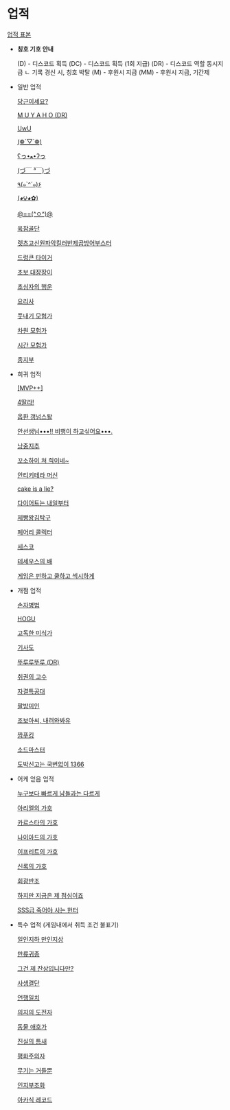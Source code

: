 # 업적

[업적 표본](업적/업적표본.md)

- **칭호 기호 안내**
    
    (D) - 디스코드 획득
    (DC) - 디스코드 획득 (1회 지급)
    (DR) - 디스코드 역할 동시지급
    ㄴ 기록 경신 시, 칭호 박탈
    (M) - 후원시 지급
    (MM) - 후원시 지급, 기간제
    
- 일반 업적
    
    [당근이세요?](업적/당근이세요.md)
    
    [M U Y A H O (DR)](업적/M_U_Y_A_H_O_DR.md)
    
    [UwU ](업적/UwU.md)
    
    [(❁´▽`❁)](업적/(❁´▽%60❁).md)
    
    [ʕっ•ﻌ•ʔっ](업적/ʕっ•ﻌ•ʔっ.md)
    
    [(づ￣ ³￣)づ](업적/(づ￣%20³￣)づ.md)
    
    [٩(๑`^´๑)۶](업적/٩(๑%60%5E´๑)۶.md)
    
    [(◕౪◕✿)](업적/(◕౪◕✿).md)
    
    [@==(^ㅇ^)@](업적/@==(%5Eㅇ%5E)@.md)
    
    [육참골단](업적/육참골단.md)
    
    [렛츠고신원파악킬러반제곱방어부스터](업적/렛츠고신원파악킬러반제곱방어부스터.md)
    
    [드렁큰 타이거](업적/드렁큰_타이거.md)
    
    [초보 대장장이](업적/초보_대장장이.md)
    
    [초심자의 행운](업적/초심자의_행운.md)
    
    [요리사](업적/요리사.md)
    
    [ 풋내기 모험가](업적/풋내기_모험가.md)
    
    [차원 모험가](업적/차원_모험가.md)
    
    [시간 모험가](업적/시간_모험가.md)
    
    [종지부](업적/종지부.md)
    
- 희귀 업적
    
    [[MVP++]](업적/%5BMVP++%5D.md)
    
    [4딸라!](업적/4딸라!.md)
    
    [옵환 갱넘스퇄](업적/옵환_갱넘스퇄.md)
    
    [안선생님•••!! 비행이 하고싶어요•••.](업적/안선생님_비행이_하고싶어요.md)
    
    [낭중지추](업적/낭중지추.md)
    
    [꼬소하이 쳐 즥이네~](업적/꼬소하이_쳐_즥이네~.md)
    
    [안티키테라 머신](업적/안티키테라_머신.md)
    
    [cake is a lie?](업적/cake_is_a_lie.md)
    
    [다이어트는 내일부터](업적/다이어트는_내일부터.md)
    
    [제빵왕김탁구](업적/제빵왕김탁구.md)
    
    [페어리 콜렉터](업적/페어리_콜렉터.md)
    
    [세스코](업적/세스코.md)
    
    [테세우스의 배](업적/테세우스의_배.md)
    
    [게임은 펀하고 쿨하고 섹시하게](업적/게임은_펀하고_쿨하고_섹시하게.md)
    
- 개쩜 업적
    
    [손자병법](업적/손자병법.md)
    
    [HOGU](업적/HOGU.md)
    
    [고독한 미식가](업적/고독한_미식가.md)
    
    [기사도](업적/기사도.md)
    
    [뚜루루뚜루 (DR)](업적/뚜루루뚜루_DR.md)
    
    [취권의 고수](업적/취권의_고수.md)
    
    [자결특공대](업적/자결특공대.md)
    
    [팔방미인](업적/팔방미인.md)
    
    [조보아씨, 내려와봐유](업적/조보아씨_내려와봐유.md)
    
    [짬푸킹](업적/짬푸킹.md)
    
    [소드마스터](업적/소드마스터.md)
    
    [도박신고는 국번없이 1366](업적/도박신고는_국번없이_1366.md)
    
- 어케 얻음 업적
    
    [누구보다 빠르게 남들과는 다르게](업적/누구보다_빠르게_남들과는_다르게.md)
    
    [아리엘의 가호](업적/아리엘의_가호.md)
    
    [카르스타의 가호](업적/카르스타의_가호.md)
    
    [나이아드의 가호](업적/나이아드의_가호.md)
    
    [이프리트의 가호](업적/이프리트의_가호.md)
    
    [신록의 가호](업적/신록의_가호.md)
    
    [회광반조](업적/회광반조.md)
    
    [하지만 지금은 제 점심이죠](업적/.하지만_지금은_제_점심이죠)
    
    [SSS급 죽어야 사는 헌터](업적/SSS급_죽어야_사는_헌터.md)
    
- 특수 업적 (게임내에서 취득 조건 불표기)
    
    [일인지하 만인지상](업적/일인지하_만인지상.md)
    
    [만류귀종](업적/만류귀종.md)
    
    [그건 제 잔상입니다만?](업적/그건_제_잔상입니다만.md)
    
    [사생결단](업적/사생결단.md)
    
    [언행일치](업적/언행일치.md)
    
    [의지의 도전자](업적/의지의_도전자.md)
    
    [동물 애호가](업적/동물_애호가.md)
    
    [진실의 틈새](업적/진실의_틈새.md)
    
    [평화주의자](업적/평화주의자.md)
    
    [무기는 거들뿐](업적/무기는_거들뿐.md)
    
    [인지부조화](업적/인지부조화.md)
    
    [아카식 레코드](업적/아카식_레코드.md)